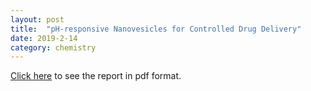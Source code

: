 ```yaml
---
layout: post
title:  "pH-responsive Nanovesicles for Controlled Drug Delivery"
date: 2019-2-14
category: chemistry
---
```


[Click here](/organizedchaos/public/AY2014_CM4073_LIUYANG_report.pdf) to see the report in pdf format.